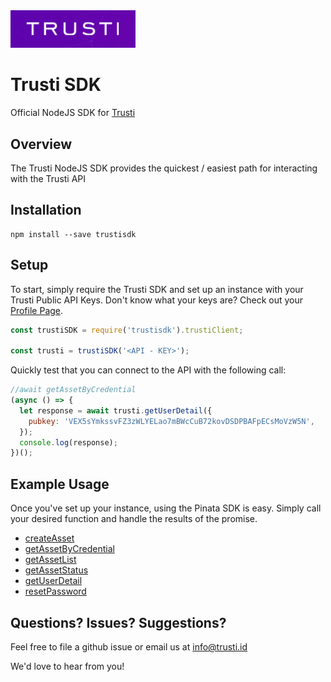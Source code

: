 <img src="https://github.com/fauzan121002/Trusti-SDK/blob/master/trusti.png" width="200" />

# Trusti SDK

Official NodeJS SDK for [Trusti](https://trusti.id)

## Overview

The Trusti NodeJS SDK provides the quickest / easiest path for interacting with the Trusti API

## Installation

```
npm install --save trustisdk
```

## Setup

To start, simply require the Trusti SDK and set up an instance with your Trusti Public API Keys. Don't know what your keys are? Check out your [Profile Page](https://trusti.id/profile).

```javascript
const trustiSDK = require('trustisdk').trustiClient;

const trusti = trustiSDK('<API - KEY>');
```

Quickly test that you can connect to the API with the following call:

```javascript
//await getAssetByCredential
(async () => {
  let response = await trusti.getUserDetail({
    pubkey: 'VEX5sYmkssvFZ3zWLYELao7mBWcCuB72kovDSDPBAFpECsMoVzW5N',
  });
  console.log(response);
})();
```

## Example Usage

Once you've set up your instance, using the Pinata SDK is easy. Simply call your desired function and handle the results of the promise.

- [createAsset](https://github.com/fauzan121002/Trusti-SDK/blob/master/test/createAsset.js)
- [getAssetByCredential](https://github.com/fauzan121002/Trusti-SDK/blob/master/test/getAssetByCredential.js)
- [getAssetList](https://github.com/fauzan121002/Trusti-SDK/blob/master/test/getAssetList.js)
- [getAssetStatus](https://github.com/fauzan121002/Trusti-SDK/blob/master/test/getAssetStatus.js)
- [getUserDetail](https://github.com/fauzan121002/Trusti-SDK/blob/master/test/getUserDetail.js)
- [resetPassword](https://github.com/fauzan121002/Trusti-SDK/blob/master/test/resetPassword.js)

## Questions? Issues? Suggestions?

Feel free to file a github issue or email us at info@trusti.id

We'd love to hear from you!
